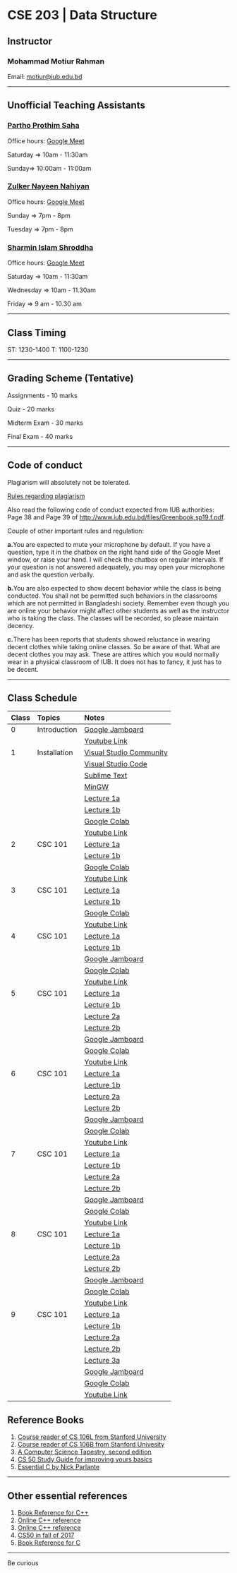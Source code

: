 # CSE 203 | Data Structure

## Instructor
### Mohammad Motiur Rahman
Email: motiur@iub.edu.bd
* * *
## Unofficial Teaching Assistants
### [Partho Prothim Saha](mailto:1730016@iub.edu.bd)

Office hours: [Google Meet](http://meet.google.com/vmb-wsha-qae)

Saturday => 10am - 11:30am

Sunday=> 10:00am - 11:00am	


### [Zulker Nayeen Nahiyan](mailto:1910063@iub.edu.bd) 

Office hours: [Google Meet](http://meet.google.com/rmm-fzar-yng)

Sunday => 7pm - 8pm 

Tuesday => 7pm - 8pm 


### [Sharmin Islam Shroddha](mailto:1822217@iub.edu.bd) 

Office hours: [Google Meet](http://meet.google.com/dgy-aezu-ogp)

Saturday => 10am - 11:30am

Wednesday => 10am - 11.30am

Friday => 9 am - 10.30 am

* * *
## Class Timing
ST: 1230-1400 T: 1100-1230
* * *
## Grading Scheme (Tentative)
Assignments - 10 marks

Quiz - 20 marks

Midterm Exam - 30 marks

Final Exam - 40 marks
* * *
## Code of conduct
Plagiarism will absolutely not be tolerated.

[Rules regarding plagiarism](https://www.plagiarism.org/article/what-is-plagiarism)

Also read the following code of conduct expected from IUB authorities: Page 38 and Page 39 of http://www.iub.edu.bd/files/Greenbook,sp19.f.pdf.

Couple of other important rules and regulation: 

<b>a.</b>You are expected to mute your microphone by default. If you have a question, type it in the chatbox on the right hand side of the Google Meet window, or raise your hand. I will check the chatbox on regular intervals. If your question is not answered adequately, you may open your microphone and ask the question verbally.

<b>b.</b>You are also expected to show decent behavior while the class is being conducted. You shall not be permitted such behaviors in the classrooms which are not permitted in Bangladeshi society. Remember even though you are online your behavior might affect other students as well as the instructor who is taking the class. The classes will be recorded, so please maintain decency.

<b>c.</b>There has been reports that students showed reluctance in wearing decent clothes while taking online classes. So be aware of that. What are decent clothes you may ask. These are attires which you would normally wear in a physical classroom of IUB. It does not has to fancy, it just has to be decent.
* * *   

## Class Schedule

| Class   | Topics       | Notes                                                                                                          | 
|:--------|:-------------|:---------------------------------------------------------------------------------------------------------------|
| 0       | Introduction | [Google Jamboard](https://jamboard.google.com/d/1cBTQy53n5bbIO9-MxyeL0ymd0j3WF3YNgvs3ndli20E/viewer?f=7)       |
|         |              | [Youtube Link](https://youtu.be/B6361_plZ9c)                                                                   |
| 1       | Installation | [Visual Studio Community](https://visualstudio.microsoft.com/vs/community/)                                    |
|         |              | [Visual Studio Code](https://code.visualstudio.com/)                                                           |
|         |              | [Sublime Text](https://www.sublimetext.com/)                                                                   |
|         |              | [MinGW](https://drive.google.com/file/d/1WfPqvXIQ9ImnaKR7J7J3UnXzxPoBlpZH/view?usp=sharing)                    |
|         |              | [Lecture 1a](https://www.icloud.com/keynote/04EftXdw8IfDD1wkOWPXCXS9Q#Lecture_1a)                              |
|         |              | [Lecture 1b](https://www.icloud.com/keynote/0uMNC1trxOw4C30NIMEhbnp-g#Lecture_1b)                              |
|         |              |[Google Colab](https://colab.research.google.com/github/mohammadmotiurrahman/mohammadmotiurrahman.github.io/blob/main/cse203/code/CSE203Lecture1.ipynb)|
|         |              | [Youtube Link](https://youtu.be/4_vqH2KjcSc)                                                                   |
| 2       | CSC 101      | [Lecture 1a](https://www.icloud.com/keynote/04EftXdw8IfDD1wkOWPXCXS9Q#Lecture_1a)                              |
|         |              | [Lecture 1b](https://www.icloud.com/keynote/0uMNC1trxOw4C30NIMEhbnp-g#Lecture_1b)                              |
|         |              |[Google Colab](https://colab.research.google.com/github/mohammadmotiurrahman/mohammadmotiurrahman.github.io/blob/main/cse203/code/CSE203Lecture1.ipynb)|
|         |              | [Youtube Link](https://youtu.be/IUzoS8TrfmM)
| 3       | CSC 101      | [Lecture 1a](https://www.icloud.com/keynote/04EftXdw8IfDD1wkOWPXCXS9Q#Lecture_1a)                              |
|         |              | [Lecture 1b](https://www.icloud.com/keynote/0uMNC1trxOw4C30NIMEhbnp-g#Lecture_1b)                              |
|         |              |[Google Colab](https://colab.research.google.com/github/mohammadmotiurrahman/mohammadmotiurrahman.github.io/blob/main/cse203/code/CSE203Lecture1.ipynb)|
|         |              | [Youtube Link](https://youtu.be/mEW8F_nQV44)
| 4       | CSC 101      | [Lecture 1a](https://www.icloud.com/keynote/04EftXdw8IfDD1wkOWPXCXS9Q#Lecture_1a)                              |
|         |              | [Lecture 1b](https://www.icloud.com/keynote/0uMNC1trxOw4C30NIMEhbnp-g#Lecture_1b)                              |
|         |              | [Google Jamboard](https://jamboard.google.com/d/1VDE0_HmDkUgdClJ4fxXIfM0qcflgTmDpbyZGnDDyOCA/edit?usp=sharing) |
|         |              | [Google Colab](https://colab.research.google.com/github/mohammadmotiurrahman/mohammadmotiurrahman.github.io/blob/main/cse203/code/CSE203Lecture1.ipynb) |
|         |              | [Youtube Link](https://youtu.be/OwkX-dNc89Q)                                                                   |
| 5       | CSC 101      | [Lecture 1a](https://www.icloud.com/keynote/04EftXdw8IfDD1wkOWPXCXS9Q#Lecture_1a)                              |
|         |              | [Lecture 1b](https://www.icloud.com/keynote/0uMNC1trxOw4C30NIMEhbnp-g#Lecture_1b)                              |
|         |              | [Lecture 2a](https://www.icloud.com/keynote/0VLhiVca7Q_gz3eMYW4oeRjww#Lecture_2a)                              |
|         |              | [Lecture 2b](https://www.icloud.com/keynote/0QOKuWix-X4nBzHcurPfdXyrg#Lecture_2b)                              |
|         |              | [Google Jamboard](https://jamboard.google.com/d/15ysBF2PQqPEMsi4EtvoQOdFJaK4pNw878JrqAOW4UgY/edit?usp=sharing) |                                       
|         |              | [Google Colab](https://colab.research.google.com/github/mohammadmotiurrahman/mohammadmotiurrahman.github.io/blob/main/cse203/code/CSE203Lecture1.ipynb) |
|         |              | [Youtube Link](https://youtu.be/YAvqXxoa1wk)                                                                   |
| 6       | CSC 101      | [Lecture 1a](https://www.icloud.com/keynote/04EftXdw8IfDD1wkOWPXCXS9Q#Lecture_1a)                              |
|         |              | [Lecture 1b](https://www.icloud.com/keynote/0uMNC1trxOw4C30NIMEhbnp-g#Lecture_1b)                              |
|         |              | [Lecture 2a](https://www.icloud.com/keynote/0VLhiVca7Q_gz3eMYW4oeRjww#Lecture_2a)                              |
|         |              | [Lecture 2b](https://www.icloud.com/keynote/0QOKuWix-X4nBzHcurPfdXyrg#Lecture_2b)                              |
|         |              | [Google Jamboard](https://jamboard.google.com/d/1O1Ufp3NWzrTedMyDMk8w5fEp8wWE4ybHZX4UiaUbas8/edit?usp=sharing) |                                       
|         |              | [Google Colab](https://colab.research.google.com/github/mohammadmotiurrahman/mohammadmotiurrahman.github.io/blob/main/cse203/code/CSE203Lecture1.ipynb) |
|         |              | [Youtube Link](https://youtu.be/kzRZWC1Xv08)                                                                   |
| 7       | CSC 101      | [Lecture 1a](https://www.icloud.com/keynote/04EftXdw8IfDD1wkOWPXCXS9Q#Lecture_1a)                              |
|         |              | [Lecture 1b](https://www.icloud.com/keynote/0uMNC1trxOw4C30NIMEhbnp-g#Lecture_1b)                              |
|         |              | [Lecture 2a](https://www.icloud.com/keynote/0VLhiVca7Q_gz3eMYW4oeRjww#Lecture_2a)                              |
|         |              | [Lecture 2b](https://www.icloud.com/keynote/0QOKuWix-X4nBzHcurPfdXyrg#Lecture_2b)                              |
|         |              | [Google Jamboard](https://jamboard.google.com/d/1O1Ufp3NWzrTedMyDMk8w5fEp8wWE4ybHZX4UiaUbas8/edit?usp=sharing) |                                       
|         |              | [Google Colab](https://colab.research.google.com/github/mohammadmotiurrahman/mohammadmotiurrahman.github.io/blob/main/cse203/code/CSE203Lecture1.ipynb) |
|         |              | [Youtube Link](https://youtu.be/Pm-kglNknq8)                                                                   |
| 8       | CSC 101      | [Lecture 1a](https://www.icloud.com/keynote/04EftXdw8IfDD1wkOWPXCXS9Q#Lecture_1a)                              |
|         |              | [Lecture 1b](https://www.icloud.com/keynote/0uMNC1trxOw4C30NIMEhbnp-g#Lecture_1b)                              |
|         |              | [Lecture 2a](https://www.icloud.com/keynote/0VLhiVca7Q_gz3eMYW4oeRjww#Lecture_2a)                              |
|         |              | [Lecture 2b](https://www.icloud.com/keynote/0QOKuWix-X4nBzHcurPfdXyrg#Lecture_2b)                              |
|         |              | [Google Jamboard](https://jamboard.google.com/d/1x0-7tiadVYOBtF74tJxcUQ__xcy4p0A99_x5ZIMixGw/edit?usp=sharing) |                                       
|         |              | [Google Colab](https://colab.research.google.com/github/mohammadmotiurrahman/mohammadmotiurrahman.github.io/blob/main/cse203/code/CSE203Lecture1.ipynb) |
|         |              | [Youtube Link](https://youtu.be/fVkOZm4Ot1A)                                                                   |
| 9       | CSC 101      | [Lecture 1a](https://www.icloud.com/keynote/04EftXdw8IfDD1wkOWPXCXS9Q#Lecture_1a)                              |
|         |              | [Lecture 1b](https://www.icloud.com/keynote/0uMNC1trxOw4C30NIMEhbnp-g#Lecture_1b)                              |
|         |              | [Lecture 2a](https://www.icloud.com/keynote/0VLhiVca7Q_gz3eMYW4oeRjww#Lecture_2a)                              |
|         |              | [Lecture 2b](https://www.icloud.com/keynote/0QOKuWix-X4nBzHcurPfdXyrg#Lecture_2b)                              |
|         |              | [Lecture 3a](https://www.icloud.com/keynote/0UchWoGmgrU7QS5ldzyz3Yctw#Lecture_3a)                              |
|         |              | [Google Jamboard]()                                                                                            |                                       
|         |              | [Google Colab](https://colab.research.google.com/github/mohammadmotiurrahman/mohammadmotiurrahman.github.io/blob/main/cse203/code/CSE203Lecture1.ipynb) |
|         |              | [Youtube Link](https://youtu.be/I1IDUyPRpA0)                                                                   |




## Reference Books
1. [Course reader of CS 106L from Stanford University](https://bitly.com/cs106Lcoursereader)
2. [Course reader of CS 106B from Stanford Univesity](https://bitly.com/cs106Bcoursereader)
3. [A Computer Science Tapestry, second edition](https://www2.cs.duke.edu/csed/tapestry/)
4. [CS 50 Study Guide for improving yours basics](https://study.cs50.net/linked_lists)
5. [Essential C by Nick Parlante](http://cslibrary.stanford.edu/101/EssentialC.pdf)

* * *

## Other essential references
1. [Book Reference for C++](https://stackoverflow.com/questions/388242/the-definitive-c-book-guide-and-list)
2. [Online C++ reference](https://en.cppreference.com)
3. [Online C++ reference](http://www.cplusplus.com/)
4. [CS50 in fall of 2017](http://cs50.tv/2017/fall/)
5. [Book Reference for C](https://stackoverflow.com/questions/562303/the-definitive-c-book-guide-and-list)

* * *

Be curious
